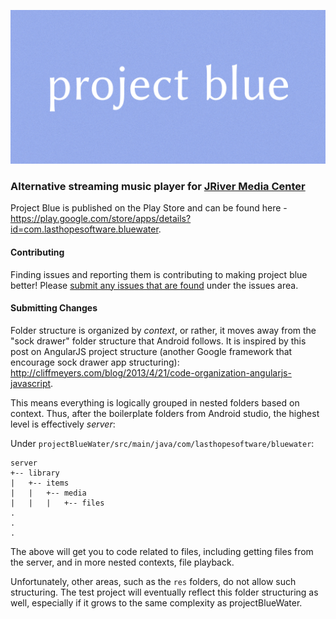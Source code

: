 ![project blue](design/feature-graphic/feature_graphic.png)

### Alternative streaming music player for [JRiver Media Center](http://jriver.com/)

Project Blue is published on the Play Store and can be found here - https://play.google.com/store/apps/details?id=com.lasthopesoftware.bluewater.

#### Contributing

Finding issues and reporting them is contributing to making project blue better! Please [submit any issues that are found](https://github.com/namehillsoftware/projectBlue/issues) under the issues area.

#### Submitting Changes

Folder structure is organized by _context_, or rather, it moves away from the "sock drawer" folder structure
that Android follows. It is inspired by this post on AngularJS project structure (another Google framework that
encourage sock drawer app structuring): http://cliffmeyers.com/blog/2013/4/21/code-organization-angularjs-javascript.

This means everything is logically grouped in nested folders based on context. Thus, after the boilerplate folders from
Android studio, the highest level is effectively _server_:

Under `projectBlueWater/src/main/java/com/lasthopesoftware/bluewater`:

    server
    +-- library
    |   +-- items
    |   |   +-- media
    |   |   |   +-- files
    .
    .
    .

The above will get you to code related to files, including getting files from the server, and in more nested contexts,
file playback.

Unfortunately, other areas, such as the `res` folders, do not allow such structuring. The test project will eventually reflect this folder structuring as well, especially if it grows to the same complexity as projectBlueWater.
